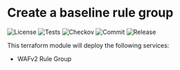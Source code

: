 # Create a baseline rule group

![License](https://img.shields.io/github/license/terrablocks/aws-wafv2-base-rule-group?style=for-the-badge) ![Tests](https://img.shields.io/github/actions/workflow/status/terrablocks/aws-wafv2-base-rule-group/tests.yml?branch=main&label=Test&style=for-the-badge) ![Checkov](https://img.shields.io/github/actions/workflow/status/terrablocks/aws-wafv2-base-rule-group/checkov.yml?branch=main&label=Checkov&style=for-the-badge) ![Commit](https://img.shields.io/github/last-commit/terrablocks/aws-wafv2-base-rule-group?style=for-the-badge) ![Release](https://img.shields.io/github/v/release/terrablocks/aws-wafv2-base-rule-group?style=for-the-badge)

This terraform module will deploy the following services:
- WAFv2 Rule Group
